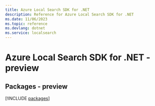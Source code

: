 ```yaml
---
title: Azure Local Search SDK for .NET
description: Reference for Azure Local Search SDK for .NET
ms.date: 11/06/2023
ms.topic: reference
ms.devlang: dotnet
ms.service: localsearch
---
```

# Azure Local Search SDK for .NET - preview
## Packages - preview
[!INCLUDE [packages](local-search-index.md)]